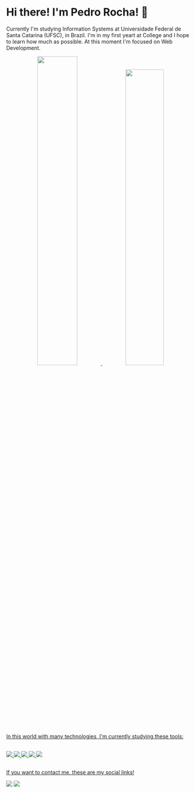 # Hi there! I'm Pedro Rocha! 👋

Currently I'm studying Information Systems at Universidade Federal de Santa Catarina (UFSC), in Brazil. I'm in my first yeart at College and I hope to learn how much as possible. At this moment I'm focused on Web Development.

<div align="center">
  <a href="https://github.com/devpedrorocha">
  <img width="46% height="165em" src="https://github-readme-stats.vercel.app/api?username=devpedrorocha&show_icons=true&theme=dark&include_all_commits=true&count_private=true"/>
  <img width="45% height="165em" src="https://github-readme-stats.vercel.app/api/top-langs/?username=devpedrorocha&layout=compact&langs_count=7&theme=dark"/>
</div>

In this world with many technologies, I'm currently studying these tools:
<div style="display: inline_block"><br>
  
  <img src="https://img.shields.io/badge/Vue.js-35495E?style=for-the-badge&logo=vue.js&logoColor=4FC08D">
  <img src="https://img.shields.io/badge/Node.js-43853D?style=for-the-badge&logo=node.js&logoColor=white">
  <img src="https://img.shields.io/badge/JavaScript-323330?style=for-the-badge&logo=javascript&logoColor=F7DF1E">
  <img src="https://img.shields.io/badge/HTML5-E34F26?style=for-the-badge&logo=html5&logoColor=white">
  <img src="https://img.shields.io/badge/CSS3-1572B6?style=for-the-badge&logo=css3&logoColor=white">
</div>

##

If you want to contact me, these are my social links! 
<div>
  <a href = "mailto:pedro.rocha2609@gmail.com"><img src="https://img.shields.io/badge/-Gmail-%23333?style=for-the-badge&logo=gmail&logoColor=white" target="_blank"></a>
  <a href="https://www.linkedin.com/in/pedrorocha26/" target="_blank"><img src="https://img.shields.io/badge/-LinkedIn-%230077B5?style=for-the-badge&logo=linkedin&logoColor=white"></a>
</div>

